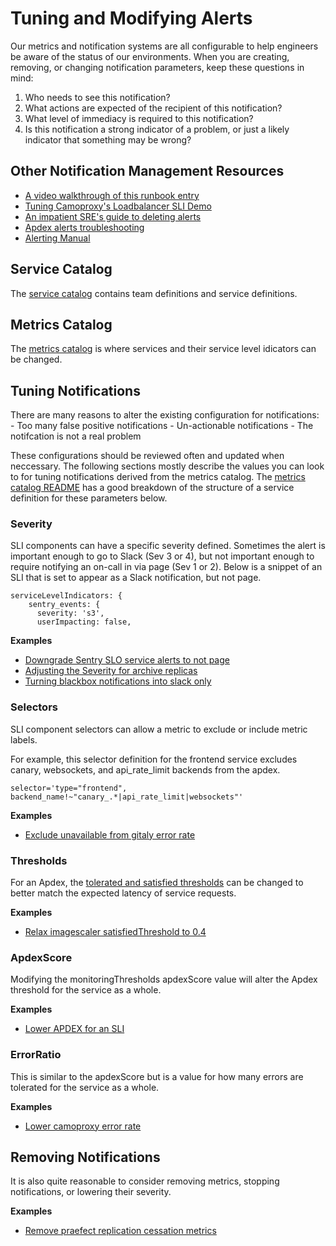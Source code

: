 # Tuning and Modifying Alerts

Our metrics and notification systems are all configurable to help engineers be aware of the status of our environments. When you are creating, removing, or changing notification parameters, keep these questions in mind:

1. Who needs to see this notification?
2. What actions are expected of the recipient of this notification?
3. What level of immediacy is required to this notification?
4. Is this notification a strong indicator of a problem, or just a likely indicator that something may be wrong?

## Other Notification Management Resources

- [A video walkthrough of this runbook entry](https://youtu.be/D3id5u_gCgA)
- [Tuning Camoproxy's Loadbalancer SLI Demo](https://www.youtube.com/watch?v=1dG0VsulOqY)
- [An impatient SRE's guide to deleting alerts](./deleting-alerts.md)
- [Apdex alerts troubleshooting](./apdex-alerts-guide.md)
- [Alerting Manual](./alerts_manual.md)

## Service Catalog

The [service catalog](../../services/README.md) contains team definitions and service definitions.

## Metrics Catalog

The [metrics catalog](../../metrics-catalog/README.md) is where services and their service level idicators can be changed.

## Tuning Notifications

There are many reasons to alter the existing configuration for notifications:
    - Too many false positive notifications
    - Un-actionable notifications
    - The notifcation is not a real problem

These configurations should be reviewed often and updated when neccessary. The following sections mostly describe the values you can look to for tuning notifications derived from the metrics catalog. The [metrics catalog README](../../metrics-catalog/README.md) has a good breakdown of the structure of a service definition for these parameters below.

### Severity

SLI components can have a specific severity defined. Sometimes the alert is important enough to go to Slack (Sev 3 or 4), but not important enough to require notifying an on-call in via page (Sev 1 or 2). Below is a snippet of an SLI that is set to appear as a Slack notification, but not page.

```
serviceLevelIndicators: {
    sentry_events: {
      severity: 's3',
      userImpacting: false,
```

**Examples**

- [Downgrade Sentry SLO service alerts to not page](https://gitlab.com/gitlab-com/runbooks/-/merge_requests/4552)
- [Adjusting the Severity for archive replicas](https://gitlab.com/gitlab-com/runbooks/-/merge_requests/2150)
- [Turning blackbox notifications into slack only](https://gitlab.com/gitlab-com/runbooks/-/merge_requests/4755)

### Selectors

SLI component selectors can allow a metric to exclude or include metric labels.

For example, this selector definition for the frontend service excludes canary, websockets, and api_rate_limit backends from the apdex.

```
selector='type="frontend", backend_name!~"canary_.*|api_rate_limit|websockets"'
```

**Examples**

- [Exclude unavailable from gitaly error rate](https://gitlab.com/gitlab-com/runbooks/-/merge_requests/4693)

### Thresholds

For an Apdex, the [tolerated and satisfied thresholds](./definition-service-apdex.md) can be changed to better match the expected latency of service requests.

**Examples**

- [Relax imagescaler satisfiedThreshold to 0.4](https://gitlab.com/gitlab-com/runbooks/-/merge_requests/4477)

### ApdexScore

Modifying the monitoringThresholds apdexScore value will alter the Apdex threshold for the service as a whole.

**Examples**

- [Lower APDEX for an SLI](https://gitlab.com/gitlab-com/runbooks/-/merge_requests/4734)

### ErrorRatio

This is similar to the apdexScore but is a value for how many errors are tolerated for the service as a whole.

**Examples**

- [Lower camoproxy error rate](https://gitlab.com/gitlab-com/runbooks/-/merge_requests/4752)

## Removing Notifications

It is also quite reasonable to consider removing metrics, stopping notifications, or lowering their severity.

**Examples**

- [Remove praefect replication cessation metrics](https://gitlab.com/gitlab-com/runbooks/-/merge_requests/4689)
